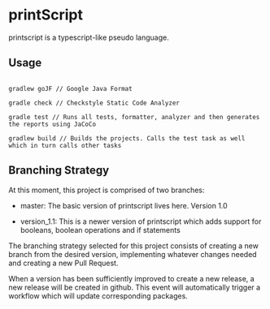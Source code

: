 # printScript

printscript is a typescript-like pseudo language.

## Usage

```terminal

gradlew goJF // Google Java Format

gradle check // Checkstyle Static Code Analyzer

gradle test // Runs all tests, formatter, analyzer and then generates the reports using JaCoCo

gradlew build // Builds the projects. Calls the test task as well which in turn calls other tasks

```

## Branching Strategy

At this moment, this project is comprised of two branches:

- master: The basic version of printscript lives here. Version 1.0

- version_1.1: This is a newer version of printscript which adds support for booleans, boolean operations and if statements

The branching strategy selected for this project consists of creating a new branch from the desired version, implementing whatever changes needed and creating a new Pull Request.

When a version has been sufficiently improved to create a new release, a new release will be created in github. This event will automatically trigger a workflow which will update corresponding packages.
